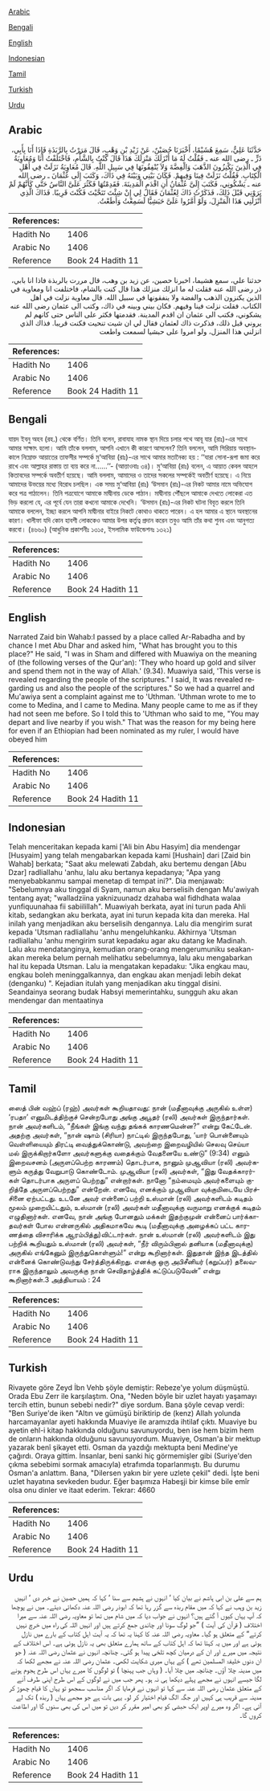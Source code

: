 [Arabic](#arabic)

[Bengali](#bengali)

[English](#english)

[Indonesian](#indonesian)

[Tamil](#tamil)

[Turkish](#turkish)

[Urdu](#urdu)

## Arabic


<div dir="rtl" lang="ar" style={{fontSize:'larger',backgroundColor:'#f8f9fa',padding:20}}>
حَدَّثَنَا عَلِيٌّ، سَمِعَ هُشَيْمًا، أَخْبَرَنَا حُصَيْنٌ، عَنْ زَيْدِ بْنِ وَهْبٍ، قَالَ مَرَرْتُ بِالرَّبَذَةِ فَإِذَا أَنَا بِأَبِي، ذَرٍّ ـ رضى الله عنه ـ فَقُلْتُ لَهُ مَا أَنْزَلَكَ مَنْزِلَكَ هَذَا قَالَ كُنْتُ بِالشَّأْمِ، فَاخْتَلَفْتُ أَنَا وَمُعَاوِيَةُ فِي الَّذِينَ يَكْنِزُونَ الذَّهَبَ وَالْفِضَّةَ وَلاَ يُنْفِقُونَهَا فِي سَبِيلِ اللَّهِ‏.‏ قَالَ مُعَاوِيَةُ نَزَلَتْ فِي أَهْلِ الْكِتَابِ‏.‏ فَقُلْتُ نَزَلَتْ فِينَا وَفِيهِمْ‏.‏ فَكَانَ بَيْنِي وَبَيْنَهُ فِي ذَاكَ، وَكَتَبَ إِلَى عُثْمَانَ ـ رضى الله عنه ـ يَشْكُونِي، فَكَتَبَ إِلَىَّ عُثْمَانُ أَنِ اقْدَمِ الْمَدِينَةَ‏.‏ فَقَدِمْتُهَا فَكَثُرَ عَلَىَّ النَّاسُ حَتَّى كَأَنَّهُمْ لَمْ يَرَوْنِي قَبْلَ ذَلِكَ، فَذَكَرْتُ ذَاكَ لِعُثْمَانَ فَقَالَ لِي إِنْ شِئْتَ تَنَحَّيْتَ فَكُنْتَ قَرِيبًا‏.‏ فَذَاكَ الَّذِي أَنْزَلَنِي هَذَا الْمَنْزِلَ، وَلَوْ أَمَّرُوا عَلَىَّ حَبَشِيًّا لَسَمِعْتُ وَأَطَعْتُ‏.‏
</div>
<div style={{backgroundColor:'#f8f9fa',padding:20, marginBottom: 10}}><table> <thead> <tr> <th>References:</th> <th></th> </tr> </thead> <tbody><tr><td>Hadith No</td><td>1406</td></tr><tr><td>Arabic No</td><td>1406</td></tr><tr><td>Reference</td><td>Book 24 Hadith 11</td></tr></tbody></table></div>


<div dir="rtl" lang="ar" style={{fontSize:'larger',backgroundColor:'#f8f9fa',padding:20}}>
حدثنا علي، سمع هشيما، اخبرنا حصين، عن زيد بن وهب، قال مررت بالربذة فاذا انا بابي، ذر رضى الله عنه فقلت له ما انزلك منزلك هذا قال كنت بالشام، فاختلفت انا ومعاوية في الذين يكنزون الذهب والفضة ولا ينفقونها في سبيل الله. قال معاوية نزلت في اهل الكتاب. فقلت نزلت فينا وفيهم. فكان بيني وبينه في ذاك، وكتب الى عثمان رضى الله عنه يشكوني، فكتب الى عثمان ان اقدم المدينة. فقدمتها فكثر على الناس حتى كانهم لم يروني قبل ذلك، فذكرت ذاك لعثمان فقال لي ان شيت تنحيت فكنت قريبا. فذاك الذي انزلني هذا المنزل، ولو امروا على حبشيا لسمعت واطعت
</div>
<div style={{backgroundColor:'#f8f9fa',padding:20, marginBottom: 10}}><table> <thead> <tr> <th>References:</th> <th></th> </tr> </thead> <tbody><tr><td>Hadith No</td><td>1406</td></tr><tr><td>Arabic No</td><td>1406</td></tr><tr><td>Reference</td><td>Book 24 Hadith 11</td></tr></tbody></table></div>

## Bengali


<div dir="ltr" lang="bn" style={{fontSize:'larger',backgroundColor:'#f8f9fa',padding:20}}>
যায়দ ইবনু অহব (রহ.) থেকে বর্ণিত। তিনি বলেন, রাবাযাহ নামক স্থান দিয়ে চলার পথে আবূ যার (রাঃ)-এর সাথে আমার সাক্ষাৎ হলো। আমি তাঁকে বললাম, আপনি এখানে কী কারণে আসলেন? তিনি বললেন, আমি সিরিয়ায় অবস্থানকালে নিম্নোক্ত আয়াতের তাফসীর সম্পর্কে মু‘আবিয়া (রাঃ)-এর সাথে আমার মতানৈক্য হয় : ‘‘যারা সোনা-রূপা জমা করে রাখে এবং আল্লাহর রাস্তায় তা ব্যয় করে না......’’- (আত্তাওবাঃ ৩৪)। মু‘আবিয়া (রাঃ) বলেন, এ আয়াত কেবল আহলে কিতাবদের সম্পর্কে অবতীর্ণ হয়েছে। আমি বললাম, আমাদের ও তাদের সকলের সম্পর্কেই অবতীর্ণ হয়েছে। এ নিয়ে আমাদের উভয়ের মধ্যে বিরোধ চলছিল। এক সময় মু‘আবিয়া (রাঃ) ‘উসমান (রাঃ)-এর নিকট আমার নামে অভিযোগ করে পত্র পাঠালেন। তিনি পত্রযোগে আমাকে মাদ্বীনায় ডেকে পাঠান। মাদ্বীনায় পৌঁছলে আমাকে দেখতে লোকেরা এত ভিড় করলো যে, এর পূর্বে যেন তারা কখনো আমাকে দেখেনি। ‘উসমান (রাঃ)-এর নিকট ঘটনা বিবৃত করলে তিনি আমাকে বললেন, ইচ্ছা করলে আপনি মাদ্বীনার বাইরে নিকটে কোথাও থাকতে পারেন। এ হল আমার এ স্থানে অবস্থানের কারণ। খালীফা যদি কোন হাবশী লোককেও আমার উপর কর্তৃত্ব প্রদান করেন তবুও আমি তাঁর কথা শুনব এবং আনুগত্য করবো। (৪৬৬০) (আধুনিক প্রকাশনীঃ ১৩১৫, ইসলামিক ফাউন্ডেশনঃ ১৩২১)
</div>
<div style={{backgroundColor:'#f8f9fa',padding:20, marginBottom: 10}}><table> <thead> <tr> <th>References:</th> <th></th> </tr> </thead> <tbody><tr><td>Hadith No</td><td>1406</td></tr><tr><td>Arabic No</td><td>1406</td></tr><tr><td>Reference</td><td>Book 24 Hadith 11</td></tr></tbody></table></div>

## English


<div dir="ltr" lang="en" style={{fontSize:'larger',backgroundColor:'#f8f9fa',padding:20}}>
Narrated Zaid bin Wahab:I passed by a place called Ar-Rabadha and by chance I met Abu Dhar and asked him, "What has brought you to this place?" He said, "I was in Sham and differed with Muawiya on the meaning of (the following verses of the Qur'an): 'They who hoard up gold and silver and spend them not in the way of Allah.' (9.34). Muawiya said, 'This verse is revealed regarding the people of the scriptures." I said, It was revealed regarding us and also the people of the scriptures." So we had a quarrel and Mu'awiya sent a complaint against me to 'Uthman. 'Uthman wrote to me to come to Medina, and I came to Medina. Many people came to me as if they had not seen me before. So I told this to 'Uthman who said to me, "You may depart and live nearby if you wish." That was the reason for my being here for even if an Ethiopian had been nominated as my ruler, I would have obeyed him
</div>
<div style={{backgroundColor:'#f8f9fa',padding:20, marginBottom: 10}}><table> <thead> <tr> <th>References:</th> <th></th> </tr> </thead> <tbody><tr><td>Hadith No</td><td>1406</td></tr><tr><td>Arabic No</td><td>1406</td></tr><tr><td>Reference</td><td>Book 24 Hadith 11</td></tr></tbody></table></div>

## Indonesian


<div dir="ltr" lang="id" style={{fontSize:'larger',backgroundColor:'#f8f9fa',padding:20}}>
Telah menceritakan kepada kami ['Ali bin Abu Hasyim] dia mendengar [Husyaim] yang telah mengabarkan kepada kami [Hushain] dari [Zaid bin Wahab] berkata; "Saat aku melewati Zabdah, aku bertemu dengan [Abu Dzar] radliallahu 'anhu, lalu aku bertanya kepadanya; "Apa yang menyebabkanmu sampai menetap di tempat ini?". Dia menjawab: "Sebelumnya aku tinggal di Syam, namun aku berselisih dengan Mu'awiyah tentang ayat; "walladziina yaknizuunadz dzahaba wal fidhdhata walaa yunfiquunahaa fii sabiilillah". Muawiyah berkata, ayat ini turun pada Ahli kitab, sedangkan aku berkata, ayat ini turun kepada kita dan mereka. Hal inilah yang menjadikan aku berselisih dengannya. Lalu dia mengirim surat kepada 'Utsman radliallahu 'anhu mengeluhkanku. Akhirnya 'Utsman radliallahu 'anhu mengirim surat kepadaku agar aku datang ke Madinah. Lalu aku mendatanginya, kemudian orang-orang mengerumuniku seakan-akan mereka belum pernah melihatku sebelumnya, lalu aku mengabarkan hal itu kepada Utsman. Lalu ia mengatakan kepadaku: "Jika engkau mau, engkau boleh meninggalkannya, dan engkau akan menjadi lebih dekat (denganku) ". Kejadian itulah yang menjadikan aku tinggal disini. Seandainya seorang budak Habsyi memerintahku, sungguh aku akan mendengar dan mentaatinya
</div>
<div style={{backgroundColor:'#f8f9fa',padding:20, marginBottom: 10}}><table> <thead> <tr> <th>References:</th> <th></th> </tr> </thead> <tbody><tr><td>Hadith No</td><td>1406</td></tr><tr><td>Arabic No</td><td>1406</td></tr><tr><td>Reference</td><td>Book 24 Hadith 11</td></tr></tbody></table></div>

## Tamil


<div dir="ltr" lang="ta" style={{fontSize:'larger',backgroundColor:'#f8f9fa',padding:20}}>
ஸைத் பின் வஹ்ப் (ரஹ்) அவர்கள் கூறியதாவது: நான் (மதீனாவுக்கு அருகில் உள்ள) ‘ரபதா’ எனுமிடத்திற்குச் சென்றபோது அங்கு அபூதர் (ரலி) அவர்கள் இருந்தார்கள். நான் அவர்களிடம், “நீங்கள் இங்கு வந்து தங்கக் காரணமென்ன?” என்று கேட்டேன். அதற்கு அவர்கள், “நான் ஷாம் (சிரியா) நாட்டில் இருந்தபோது, ‘யார் பொன்னையும் வெள்ளியையும் திரட்டி வைத்துக்கொண்டு, அவற்றை இறைவழியில் செலவு செய்யா மல் இருக்கிறார்களோ அவர்களுக்கு வதைக்கும் வேதனையே உண்டு” (9:34) எனும் இறைவசனம் (அருளப்பெற்ற காரணம்) தொடர்பாக, நானும் முஆவியா (ரலி) அவர்களும் கருத்து வேறுபாடு கொண்டோம். முஆவியா (ரலி) அவர்கள், “இது வேதக்காரர்கள் தொடர்பாக அருளப் பெற்றது” என்றார்கள். நானோ “நம்மையும் அவர்களையும் குறித்தே அருளப்பெற்றது” என்றேன். எனவே, எனக்கும் முஆவியா வுக்குமிடையே பிரச்சினை ஏற்பட்டது. உடனே அவர் என்னைப் பற்றி உஸ்மான் (ரலி) அவர்களிடம் கடிதம் மூலம் முறையிட்டதும், உஸ்மான் (ரலி) அவர்கள் மதீனாவுக்கு வருமாறு எனக்குக் கடிதம் எழுதினார்கள். எனவே, நான் அங்கு போனதும் மக்கள் இதற்குமுன் என்னைப் பார்க்காதவர்கள் போல என்னருகில் அதிகமாகவே கூடி (மதீனாவுக்கு அழைக்கப் பட்ட காரணத்தை விசாரிக்க ஆரம்பித்து)விட்டார்கள். நான் உஸ்மான் (ரலி) அவர்களிடம் இது பற்றிக் கூறியதும் உஸ்மான் (ரலி) அவர்கள், “நீர் விரும்பினால் தனியாக (மதீனாவுக்கு) அருகில் எங்கேனும் இருந்துகொள்ளும்!” என்று கூறினார்கள். இதுதான் இந்த இடத்தில் என்னைக் கொண்டுவந்து சேர்த்திருக்கிறது. எனக்கு ஒரு அபிசீனியர் (கறுப்பர்) தலைவராக இருந்தாலும் அவருக்கு நான் செவிதாழ்த்திக் கட்டுப்படுவேன்” என்று கூறினார்கள்.3 அத்தியாயம் : 24
</div>
<div style={{backgroundColor:'#f8f9fa',padding:20, marginBottom: 10}}><table> <thead> <tr> <th>References:</th> <th></th> </tr> </thead> <tbody><tr><td>Hadith No</td><td>1406</td></tr><tr><td>Arabic No</td><td>1406</td></tr><tr><td>Reference</td><td>Book 24 Hadith 11</td></tr></tbody></table></div>

## Turkish


<div dir="ltr" lang="tr" style={{fontSize:'larger',backgroundColor:'#f8f9fa',padding:20}}>
Rivayete göre Zeyd İbn Vehb şöyle demiştir: Rebeze'ye yolum düşmüştü. Orada Ebu Zerr ile karşılaştım. Ona, "Neden böyle bir uzlet hayatı yaşamayı tercih ettin, bunun sebebi nedir?" diye sordum. Bana şöyle cevap verdi: "Ben Suriye'de iken "Altın ve gümüşü biriktirip de (kenz) Allah yolunda harcamayanlar ayeti hakkında Muaviye ile aramızda ihtilaf çıktı. Muaviye bu ayetin ehl-i kitap hakkında olduğunu savunuyordu, ben ise hem bizim hem de onların hakkında olduğunu savunuyordum. Muaviye, Osman'a bir mektup yazarak benî şikayet etti. Osman da yazdığı mektupta beni Medine'ye çağırdı. Oraya gittim. İnsanlar, beni sanki hiç görmemişler gibi (Suriye'den çıkma sebebimi sormak amacıyla) etrafımda toparlanmıştı. Bu durumu Osman'a anlattım. Bana, "Dilersen yakın bir yere uzlete çekil" dedi. İşte beni uzlet hayatına sevkeden budur. Eğer başımıza Habeşji bir kimse bile emîr olsa onu dinler ve itaat ederim. Tekrar: 4660
</div>
<div style={{backgroundColor:'#f8f9fa',padding:20, marginBottom: 10}}><table> <thead> <tr> <th>References:</th> <th></th> </tr> </thead> <tbody><tr><td>Hadith No</td><td>1406</td></tr><tr><td>Arabic No</td><td>1406</td></tr><tr><td>Reference</td><td>Book 24 Hadith 11</td></tr></tbody></table></div>

## Urdu


<div dir="rtl" lang="ur" style={{fontSize:'larger',backgroundColor:'#f8f9fa',padding:20}}>
ہم سے علی بن ابی ہاشم نے بیان کیا ‘ انہوں نے ہشیم سے سنا ‘ کہا کہ ہمیں حصین نے خبر دی ‘ انہیں زید بن وہب نے کہا کہ میں مقام ربذہ سے گزر رہا تھا کہ ابوذر رضی اللہ عنہ دکھائی دیئے۔ میں نے پوچھا کہ آپ یہاں کیوں آ گئے ہیں؟ انہوں نے جواب دیا کہ میں شام میں تھا تو معاویہ رضی اللہ عنہ سے میرا اختلاف ( قرآن کی آیت ) ”جو لوگ سونا اور چاندی جمع کرتے ہیں اور انہیں اللہ کی راہ میں خرچ نہیں کرتے“ کے متعلق ہو گیا۔ معاویہ رضی اللہ عنہ کا کہنا یہ تھا کہ یہ آیت اہل کتاب کے بارے میں نازل ہوئی ہے اور میں یہ کہتا تھا کہ اہل کتاب کے ساتھ ہمارے متعلق بھی یہ نازل ہوئی ہے۔ اس اختلاف کے نتیجہ میں میرے اور ان کے درمیان کچھ تلخی پیدا ہو گئی۔ چنانچہ انہوں نے عثمان رضی اللہ عنہ ( جو ان دنوں خلیفۃ المسلمین تھے ) کے یہاں میری شکایت لکھی۔ عثمان رضی اللہ عنہ نے مجھے لکھا کہ میں مدینہ چلا آؤں۔ چنانچہ میں چلا آیا۔ ( وہاں جب پہنچا ) تو لوگوں کا میرے یہاں اس طرح ہجوم ہونے لگا جیسے انہوں نے مجھے پہلے دیکھا ہی نہ ہو۔ پھر جب میں نے لوگوں کے اس طرح اپنی طرف آنے کے متعلق عثمان رضی اللہ عنہ سے کہا تو انہوں نے فرمایا کہ اگر مناسب سمجھو تو یہاں کا قیام چھوڑ کر مدینہ سے قریب ہی کہیں اور جگہ الگ قیام اختیار کر لو۔ یہی بات ہے جو مجھے یہاں ( ربذہ ) تک لے آئی ہے۔ اگر وہ میرے اوپر ایک حبشی کو بھی امیر مقرر کر دیں تو میں اس کی بھی سنوں گا اور اطاعت کروں گا۔
</div>
<div style={{backgroundColor:'#f8f9fa',padding:20, marginBottom: 10}}><table> <thead> <tr> <th>References:</th> <th></th> </tr> </thead> <tbody><tr><td>Hadith No</td><td>1406</td></tr><tr><td>Arabic No</td><td>1406</td></tr><tr><td>Reference</td><td>Book 24 Hadith 11</td></tr></tbody></table></div>